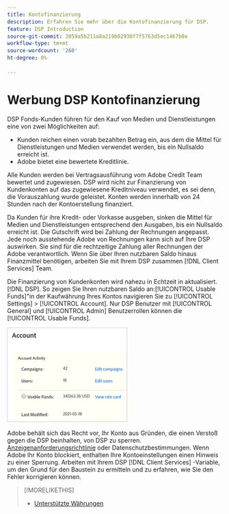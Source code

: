 ```yaml
---
title: Kontofinanzierung
description: Erfahren Sie mehr über die Kontofinanzierung für DSP.
feature: DSP Introduction
source-git-commit: 3059a5b211a8a219b02930f7f5763d5ec1467b8e
workflow-type: tm+mt
source-wordcount: '260'
ht-degree: 0%

---
```


# Werbung DSP Kontofinanzierung

DSP Fonds-Kunden führen für den Kauf von Medien und Dienstleistungen eine von zwei Möglichkeiten auf:

* Kunden reichen einen vorab bezahlten Betrag ein, aus dem die Mittel für Dienstleistungen und Medien verwendet werden, bis ein Nullsaldo erreicht ist.
* Adobe bietet eine bewertete Kreditlinie.

Alle Kunden werden bei Vertragsausführung vom Adobe Credit Team bewertet und zugewiesen. DSP wird nicht zur Finanzierung von Kundenkonten auf das zugewiesene Kreditniveau verwendet, es sei denn, die Vorauszahlung wurde geleistet. Konten werden innerhalb von 24 Stunden nach der Kontoerstellung finanziert.

Da Kunden für ihre Kredit- oder Vorkasse ausgeben, sinken die Mittel für Medien und Dienstleistungen entsprechend den Ausgaben, bis ein Nullsaldo erreicht ist. Die Gutschrift wird bei Zahlung der Rechnungen angepasst. Jede noch ausstehende Adobe von Rechnungen kann sich auf Ihre DSP auswirken. Sie sind für die rechtzeitige Zahlung aller Rechnungen der Adobe verantwortlich. Wenn Sie über Ihren nutzbaren Saldo hinaus Finanzmittel benötigen, arbeiten Sie mit Ihrem DSP zusammen [!DNL Client Services] Team.

Die Finanzierung von Kundenkonten wird nahezu in Echtzeit in aktualisiert. [!DNL DSP]. So zeigen Sie Ihren nutzbaren Saldo an:[!UICONTROL Usable Funds]&quot;in der Kaufwährung Ihres Kontos navigieren Sie zu [!UICONTROL Settings] > [!UICONTROL Account]. Nur DSP Benutzer mit [!UICONTROL General] und [!UICONTROL Admin] Benutzerrollen können die [!UICONTROL Usable Funds].

![Verwendbare Mittel für ein Konto](/help/dsp/assets/account-usable-funds.png)

Adobe behält sich das Recht vor, Ihr Konto aus Gründen, die einen Verstoß gegen die DSP beinhalten, von DSP zu sperren. [Anzeigenanforderungsrichtlinie](/help/policies/ad-requirements-policy.md) oder Datenschutzbestimmungen. Wenn Adobe Ihr Konto blockiert, enthalten Ihre Kontoeinstellungen einen Hinweis zu einer Sperrung. Arbeiten mit Ihrem DSP [!DNL Client Services] -Variable, um den Grund für den Baustein zu ermitteln und zu erfahren, wie Sie den Fehler korrigieren können.

>[!MORELIKETHIS]
>
>* [Unterstützte Währungen](/help/dsp/currency.md)

